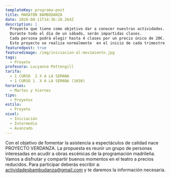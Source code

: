 ```yaml
---
templateKey: programa-post
title: MARATÓN BAMBÚDANZA
date: 2020-08-11T14:36:10.264Z
description: |
  Proyecto que tiene como objetivo dar a conocer nuestras actividades.
  Durante todo el día de un sábado, serán impartidas clases.
  Cada persona podrá elegir hasta 4 clases por un precio único de 20€.
  Este proyecto se realiza normalmente  en el inicio de cada trimestre.
featuredpost: true
featuredimage: /img/iniciacion-al-movimiento.jpg
tags:
  - Proyeto
profesora: Lucyanna Pettengill
tarifa:
  - 1 CURSO  2 X A LA SEMANA
  - 1 CURSO 1  X A LA SEMANA (1H30)
horarios:
  - Martes y Viernes
tipo:
  - Proyetos
estilo:
  - Proyeto
nivel:
  - Iniciación
  - Intermedio
  - Avanzado
---
```

Con el objetivo de fomentar la asistencia a espectáculos de calidad nace PROYECTO
VERDANZA. La propuesta es reunir un grupo de personas interesadas en acudir a obras escénicas de la programación madrileña.  Vamos a disfrutar y compartir buenos momentos en el teatro a precios reducidos.
Para participar deberás escribir a: actividadesbambudanza@gmail.com 
 y te daremos la información necesaria.